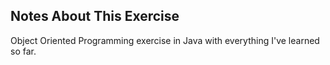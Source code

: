 ## Notes About This Exercise

Object Oriented Programming exercise in Java with everything I've learned so far.
